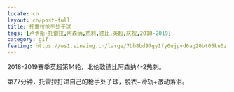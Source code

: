 ```yaml
---
locate: cn
layout: cn/post-full
title: 托雷拉枪手处子球
tags: [卢卡斯·托雷拉,阿森纳,热刺,德比,英超,庆祝,2018-2019]
category: gif
featimg: https://ws1.sinaimg.cn/large/7bb8bd97gy1fy0ujpvd6ag20bt05ku0z.gif
---
```


2018-2019赛季英超第14轮，北伦敦德比阿森纳4-2热刺。

第77分钟，托雷拉打进自己的枪手处子球，脱衣+滑轨+激动落泪。